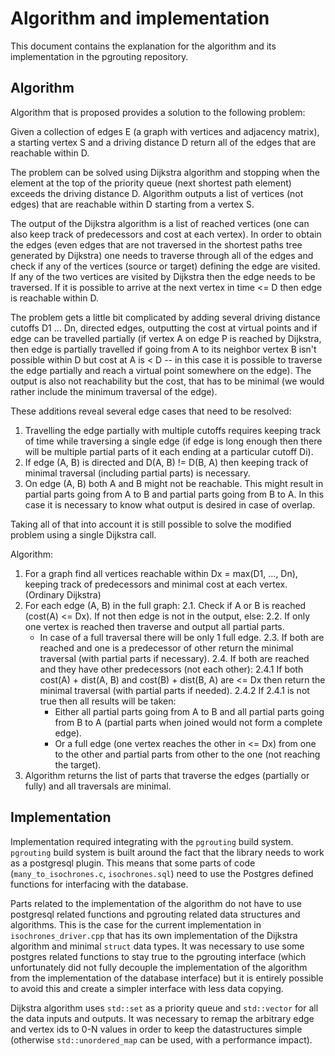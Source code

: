 # Algorithm and implementation

This document contains the explanation for the algorithm and its implementation
in the pgrouting repository.

## Algorithm

Algorithm that is proposed provides a solution to the following problem:

Given a collection of edges E (a graph with vertices and adjacency matrix), a
starting vertex S and a driving distance D return all of the edges that are
reachable within D.

The problem can be solved using Dijkstra algorithm and stopping when the
element at the top of the priority queue (next shortest path element) exceeds
the driving distance D. Algorithm outputs a list of vertices (not edges) that
are reachable within D starting from a vertex S.

The output of the Dijkstra algorithm is a list of reached vertices (one can
also keep track of predecessors and cost at each vertex). In order to obtain
the edges (even edges that are not traversed in the shortest paths tree
generated by Dijkstra) one needs to traverse through all of the edges and check
if any of the vertices (source or target) defining the edge are visited. If any
of the two vertices are visited by Dijkstra then the edge needs to be
traversed. If it is possible to arrive at the next vertex in time <= D then
edge is reachable within D.

The problem gets a little bit complicated by adding several driving distance
cutoffs D1 ... Dn, directed edges, outputting the cost at virtual points and if
edge can be travelled partially (if vertex A on edge P is reached by Dijkstra,
then edge is partially travelled if going from A to its neighbor vertex B isn't
possible within D but cost at A is < D -- in this case it is possible to
traverse the edge partially and reach a virtual point somewhere on the edge).
The output is also not reachability but the cost, that has to be minimal (we
would rather include the minimum traversal of the edge).

These additions reveal several edge cases that need to be resolved:

1. Travelling the edge partially with multiple cutoffs requires keeping track
   of time while traversing a single edge (if edge is long enough then there will
   be multiple partial parts of it each ending at a particular cutoff Di).
2. If edge (A, B) is directed and D(A, B) != D(B, A) then keeping track of minimal
   traversal (including partial parts) is necessary.
3. On edge (A, B) both A and B might not be reachable. This might result in
   partial parts going from A to B and partial parts going from B to A. In this
   case it is necessary to know what output is desired in case of overlap.

Taking all of that into account it is still possible to solve the modified
problem using a single Dijkstra call.

Algorithm:

1. For a graph find all vertices reachable within Dx = max(D1, ..., Dn), keeping
   track of predecessors and minimal cost at each vertex. (Ordinary Dijkstra)
2. For each edge (A, B) in the full graph:
  2.1. Check if A or B is reached (cost(A) <= Dx). If not then edge is not in
       the output, else:
  2.2. If only one vertex is reached then traverse and output all partial parts.
    * In case of a full traversal there will be only 1 full edge.
  2.3. If both are reached and one is a predecessor of other return the minimal
       traversal (with partial parts if necessary).
  2.4. If both are reached and they have other predecessors (not each other):
    2.4.1 If both cost(A) + dist(A, B) and cost(B) + dist(B, A) are <= Dx then
          return the minimal traversal (with partial parts if needed).
    2.4.2 If 2.4.1 is not true then all results will be taken:
      * Either all partial parts going from A to B and all partial parts going
        from B to A (partial parts when joined would not form a complete edge).
      * Or a full edge (one vertex reaches the other in <= Dx) from one to the
        other and partial parts from other to the one (not reaching the target).
3. Algorithm returns the list of parts that traverse the edges (partially or
   fully) and all traversals are minimal.

## Implementation

Implementation required integrating with the `pgrouting` build system.
`pgrouting` build system is built around the fact that the library needs to
work as a postgresql plugin. This means that some parts of code
(`many_to_isochrones.c`, `isochrones.sql`) need to use the Postgres defined
functions for interfacing with the database.

Parts related to the implementation of the algorithm do not have to use
postgresql related functions and pgrouting related data structures and
algorithms. This is the case for the current implementation in
`isochrones_driver.cpp` that has its own implementation of the Dijkstra
algorithm and minimal `struct` data types. It was necessary to use some
postgres related functions to stay true to the pgrouting interface (which
unfortunately did not fully decouple the implementation of the algorithm from
the implementation of the database interface) but it is entirely possible to
avoid this and create a simpler interface with less data copying.

Dijkstra algorithm uses `std::set` as a priority queue and `std::vector` for
all the data inputs and outputs. It was necessary to remap the arbitrary edge
and vertex ids to 0-N values in order to keep the datastructures simple
(otherwise `std::unordered_map` can be used, with a performance impact).
